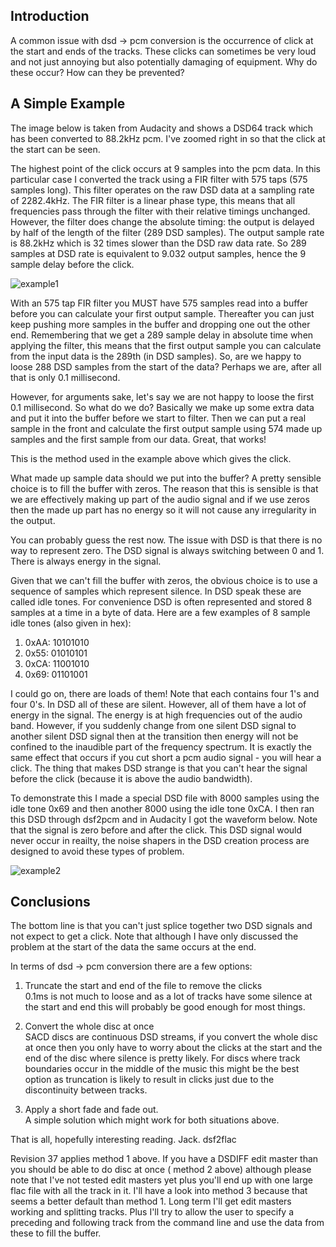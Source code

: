 ## Introduction

A common issue with dsd -> pcm conversion is the occurrence of click at the start and ends of the tracks. These clicks can sometimes be very loud and not just annoying but also potentially damaging of equipment. Why do these occur? How can they be prevented?

## A Simple Example

The image below is taken from Audacity and shows a DSD64 track which has been converted to 88.2kHz pcm. I've zoomed right in so that the click at the start can be seen.

The highest point of the click occurs at 9 samples into the pcm data. In this particular case I converted the track using a FIR filter with 575 taps (575 samples long). This filter operates on the raw DSD data at a sampling rate of 2282.4kHz. The FIR filter is a linear phase type, this means that all frequencies pass through the filter with their relative timings unchanged. However, the filter does change the absolute timing: the output is delayed by half of the length of the filter (289 DSD samples). The output sample rate is 88.2kHz which is 32 times slower than the DSD raw data rate. So 289 samples at DSD rate is equivalent to 9.032 output samples, hence the 9 sample delay before the click.

![example1](https://github.com/MarcoRavich/dsf2flac/assets/171307/3081d40e-3225-4a4f-8560-f96800860d60)

With an 575 tap FIR filter you MUST have 575 samples read into a buffer before you can calculate your first output sample. Thereafter you can just keep pushing more samples in the buffer and dropping one out the other end. Remembering that we get a 289 sample delay in absolute time when applying the filter, this means that the first output sample you can calculate from the input data is the 289th (in DSD samples). So, are we happy to loose 288 DSD samples from the start of the data? Perhaps we are, after all that is only 0.1 millisecond.

However, for arguments sake, let's say we are not happy to loose the first 0.1 millisecond. So what do we do? Basically we make up some extra data and put it into the buffer before we start to filter. Then we can put a real sample in the front and calculate the first output sample using 574 made up samples and the first sample from our data. Great, that works!

This is the method used in the example above which gives the click.

What made up sample data should we put into the buffer? A pretty sensible choice is to fill the buffer with zeros. The reason that this is sensible is that we are effectively making up part of the audio signal and if we use zeros then the made up part has no energy so it will not cause any irregularity in the output.

You can probably guess the rest now. The issue with DSD is that there is no way to represent zero. The DSD signal is always switching between 0 and 1. There is always energy in the signal.

Given that we can't fill the buffer with zeros, the obvious choice is to use a sequence of samples which represent silence. In DSD speak these are called idle tones. For convenience DSD is often represented and stored 8 samples at a time in a byte of data. Here are a few examples of 8 sample idle tones (also given in hex):

1. 0xAA: 10101010
2. 0x55: 01010101
3. 0xCA: 11001010
4. 0x69: 01101001

I could go on, there are loads of them! Note that each contains four 1's and four 0's. In DSD all of these are silent. However, all of them have a lot of energy in the signal. The energy is at high frequencies out of the audio band. However, if you suddenly change from one silent DSD signal to another silent DSD signal then at the transition then energy will not be confined to the inaudible part of the frequency spectrum. It is exactly the same effect that occurs if you cut short a pcm audio signal - you will hear a click. The thing that makes DSD strange is that you can't hear the signal before the click (because it is above the audio bandwidth).

To demonstrate this I made a special DSD file with 8000 samples using the idle tone 0x69 and then another 8000 using the idle tone 0xCA. I then ran this DSD through dsf2pcm and in Audacity I got the waveform below. Note that the signal is zero before and after the click. This DSD signal would never occur in reailty, the noise shapers in the DSD creation process are designed to avoid these types of problem.

![example2](https://github.com/MarcoRavich/dsf2flac/assets/171307/9a3605f3-3d6f-4407-bcd0-7793df354058)

## Conclusions

The bottom line is that you can't just splice together two DSD signals and not expect to get a click. Note that although I have only discussed the problem at the start of the data the same occurs at the end.

In terms of dsd -> pcm conversion there are a few options:

1) Truncate the start and end of the file to remove the clicks<br>0.1ms is not much to loose and as a lot of tracks have some silence at the start and end this will probably be good enough for most things.

2) Convert the whole disc at once<br>SACD discs are continuous DSD streams, if you convert the whole disc at once then you only have to worry about the clicks at the start and the end of the disc where silence is pretty likely. For discs where track boundaries occur in the middle of the music this might be the best option as truncation is likely to result in clicks just due to the discontinuity between tracks.

3) Apply a short fade and fade out.<br>A simple solution which might work for both situations above.

That is all, hopefully interesting reading. Jack.
dsf2flac

Revision 37 applies method 1 above. If you have a DSDIFF edit master than you should be able to do disc at once ( method 2 above) although please note that I've not tested edit masters yet plus you'll end up with one large flac file with all the track in it. I'll have a look into method 3 because that seems a better default than method 1. Long term I'll get edit masters working and splitting tracks. Plus I'll try to allow the user to specify a preceding and following track from the command line and use the data from these to fill the buffer.
